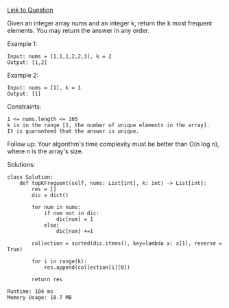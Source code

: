 [Link to Question](https://leetcode.com/explore/interview/card/top-interview-questions-medium/110/sorting-and-searching/799/)




Given an integer array nums and an integer k, return the k most frequent elements. You may return the answer in any order.

 

Example 1:
```
Input: nums = [1,1,1,2,2,3], k = 2
Output: [1,2]
```
Example 2:
```
Input: nums = [1], k = 1
Output: [1]
 ```

Constraints:
```
1 <= nums.length <= 105
k is in the range [1, the number of unique elements in the array].
It is guaranteed that the answer is unique.
 ```

Follow up: Your algorithm's time complexity must be better than O(n log n), where n is the array's size.


Solutions:
```
class Solution:
    def topKFrequent(self, nums: List[int], k: int) -> List[int]:
        res = [] 
        dic = dict()
            
        for num in nums:
            if num not in dic:
                dic[num] = 1
            else:
                dic[num] +=1
            
        collection = sorted(dic.items(), key=lambda x: x[1], reverse = True)
        
        for i in range(k):
            res.append(collection[i][0])
            
        return res
        
Runtime: 104 ms
Memory Usage: 18.7 MB
```